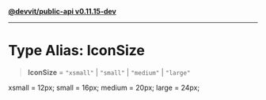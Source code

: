 [**@devvit/public-api v0.11.15-dev**](../../../../../../README.md)

---

# Type Alias: IconSize

> **IconSize** = `"xsmall"` \| `"small"` \| `"medium"` \| `"large"`

xsmall = 12px;
small = 16px;
medium = 20px;
large = 24px;
